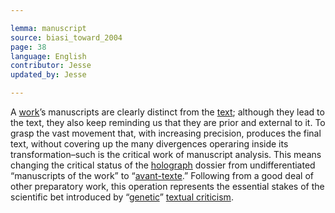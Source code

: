 ```yaml
---

lemma: manuscript
source: biasi_toward_2004
page: 38
language: English
contributor: Jesse
updated_by: Jesse

---
```

A [work](work.html)’s manuscripts are clearly distinct from the [text](text.html); although they lead to the text, they also keep reminding us that they are prior and external to it. To grasp the vast movement that, with increasing precision, produces the final text, without covering up the many divergences operaring inside its transformation–such is the critical work of manuscript analysis. This means changing the critical status of the [holograph](holograph.html) dossier from undifferentiated “manuscripts of the work” to “[avant-texte](avantTexte.html).” Following from a good deal of other preparatory work, this operation represents the essential stakes of the scientific bet introduced by “[genetic](genesis.html)” [textual criticism](textualCriticism.html).
